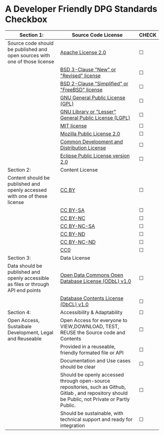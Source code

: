 # A Developer Friendly DPG Standards Checkbox

| Section 1:                                                   | Source Code  License                                         | CHECK    |
| ------------------------------------------------------------ | ------------------------------------------------------------ | -------- |
| Source code should be published and open sources  with one of those license | [Apache License 2.0](https://opensource.org/licenses/Apache-2.0) | &#9744; |
|                                                              | [BSD 3-Clause "New"   or "Revised" license](https://opensource.org/licenses/BSD-3-Clause) | &#9744; |
|                                                              | [BSD 2-Clause "Simplified" or   "FreeBSD" license](https://opensource.org/licenses/BSD-2-Clause) | &#9744; |
|                                                              | [GNU General Public License (GPL)](https://opensource.org/licenses/gpl-license) | &#9744; |
|                                                              | [GNU Library or "Lesser" General Public   License (LGPL)](https://opensource.org/licenses/lgpl-license) | &#9744; |
|                                                              | [MIT license](https://opensource.org/licenses/MIT)           | &#9744; |
|                                                              | [Mozilla Public License 2.0](https://opensource.org/licenses/MPL-2.0) | &#9744; |
|                                                              | [Common Development and Distribution License](https://opensource.org/licenses/CDDL-1.0) | &#9744; |
|                                                              | [Eclipse Public License   version 2.0](https://opensource.org/licenses/EPL-2.0) | &#9744; |
| Section 2:                                                   | Content License                                              |  |
| Content should be published and openly accessed  with one of these license | [CC BY](https://creativecommons.org/licenses/by/4.0/)        | &#9744; |
|                                                              | [CC BY-SA](https://creativecommons.org/licenses/by-sa/4.0/)  | &#9744; |
|                                                              | [CC BY-NC](https://creativecommons.org/licenses/by-nc/4.0/)  | &#9744; |
|                                                              | [CC BY-NC-SA](https://creativecommons.org/licenses/by-nc-sa/4.0/) | &#9744; |
|                                                              | [CC BY-ND](https://creativecommons.org/licenses/by-nd/4.0/)  | &#9744; |
|                                                              | [CC BY-NC-ND](https://creativecommons.org/licenses/by-nc-nd/4.0/) | &#9744; |
|                                                              | [CC0](https://creativecommons.org/publicdomain/zero/1.0/)    | &#9744; |
| Section 3:                                                   | Data License                                                 |  |
| Data should be published and openly accessible as files or  through API end points | [Open Data Commons Open Database License (ODbL) v1.0](https://opendatacommons.org/licenses/odbl/1-0/) | &#9744; |
|                                                              | [Database Contents License (DbCL) v1.0](https://opendatacommons.org/licenses/dbcl/1-0/) | &#9744; |
| Section 4:                                                   | Accessibility &  Adaptability                                | &#9744; |
| Open Access, Sustaibale Development, Legal and  Reuseable    | Open  Access for everyone to VIEW,DOWNLOAD, TEST, REUSE the Source code and  Contents | &#9744; |
|                                                              | Provided in a reuseable, friendly formated file  or API      | &#9744; |
|                                                              | Documentation and Use cases should be clear                  | &#9744; |
|                                                              | Should be openly accessed through open-source  repositories, such as Github, Gitlab , and repository should be Public, not  Private or Partly Public. | &#9744; |
|                                                              | Should be sustainable, with technical support  and ready for integration | &#9744; |


